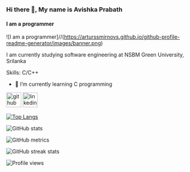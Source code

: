### Hi there 👋, My name is Avishka Prabath
#### I am a programmer
![I am a programmer]//(https://arturssmirnovs.github.io/github-profile-readme-generator/images/banner.png)

I am currently studying software engineering at NSBM Green University, Srilanka

Skills: C/C++

- 🌱 I’m currently learning C programming 


[<img src='https://cdn.jsdelivr.net/npm/simple-icons@3.0.1/icons/github.svg' alt='github' height='40'>](https://github.com/avishka2k)  [<img src='https://cdn.jsdelivr.net/npm/simple-icons@3.0.1/icons/linkedin.svg' alt='linkedin' height='40'>](https://www.linkedin.com/in/a-prabath-9b3267213//)  

[![Top Langs](https://github-readme-stats.vercel.app/api/top-langs/?username=avishka2k&layout=compact)](https://github.com/anuraghazra/github-readme-stats)

![GitHub stats](https://github-readme-stats.vercel.app/api?username=avishka2k&show_icons=true)  

![GitHub metrics](https://metrics.lecoq.io/avishka2k)  

![GitHub streak stats](https://github-readme-streak-stats.herokuapp.com/?user=avishka2k)  

![Profile views](https://gpvc.arturio.dev/avishka2k)  
